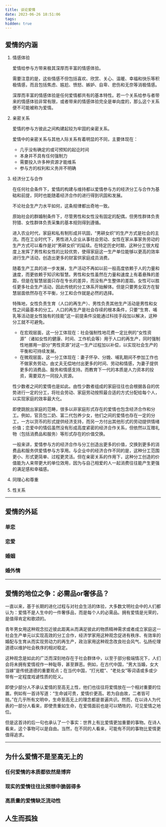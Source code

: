 ```yaml
---
title: 谈论爱情
date: 2023-06-26 18:51:06
tags:
hidden: true
---
```


## 爱情的内涵

1. 情感体验

    爱情给参与方带来极其深厚而丰富的情感体验。
    
    需要注意的是，这些情感不但包括喜欢、欣赏、关心、温暖、幸福和快乐等积极情感，而且包括焦虑、尴尬、愤怒、嫉妒、自卑、悲伤和无奈等消极情感。

    深厚而丰富的情感体验是任何爱情都共有的基本特性。若一个关系给参与者带来的情感体验非常有限，或者带来的情感体验完全是单向度的，那么这个关系便不可能被称为爱情。

2. 亲密关系

    爱情的参与方彼此之间构建起较为牢固的亲密关系。

    爱情中的亲密关系与其他人际关系有着明显的不同，主要体现在：

    * 几乎没有确定的或可预知的起讫时间
    * 本身并不具有任何强制力
    * 需要投入许多种资源才能维系
    * 参与方的权利和义务并不明确

3. 经济分工与合作
   
   在任何社会条件下，爱情的构建与维持都以爱情参与方的经济分工与合作为基础和前提，同时也能随着经济合作的进行得到巩固和发展。

   不论社会生产力水平如何，这条规律都出奇地一致。

   原始社会的群婚制条件下，尽管男性和女性没有固定的配偶，但男性群体负责狩猎、女性群体负责采集的基本规则得到遵循。

   进入农业时代，家庭和私有制形成并巩固，“男耕女织”的生产方式是社会的主流。而在工业时代下，男性进入企业从事社会劳动、女性在家从事家务劳动的生产方式可以看作是对“男耕女织”的延续。在特定历史时期，这种分工很大程度上发挥了男性和女性的比较优势，使得家庭这一生产单位能够以更高的效率进行生产活动，创造出更多的财富供家庭成员消费。

   随着生产工具的进一步发展，生产活动不再如以前一般高度依赖于人的力量和速度，而更依赖于知识和智慧。男性和女性虽然在力量和速度上有着悬殊的差距，但是在智慧层面只存在专长的差异，而没有产生整体的差距。女性可以胜任更多社会生产活动，因此传统的分工体系开始解体。但是只要男女双方在智慧层面依然存在不平衡，分工和合作就是必然的选择。

   特殊地，女性负责生育（人口的再生产）、男性负责其他生产活动是男性和女性之间最基本的分工。人口的再生产是社会存续的根本条件，只要“生育、哺乳等活动是女性独有的技能”这一前提条件没能通过科技手段加以解决，这种分工就不可避免。
   
   * 在宏观层面，这一分工体现在：社会强制性地花费一定比例的“女性资源”（诸如女性的健康、时间、工作机会等）用于人口的再生产，同时强制性地挪用一部分“男性资源”对这一生产过程加以补偿，以实现社会生产的平衡和可持续发展。
   * 在微观层面，这一分工体现在：妻子怀孕、分娩、哺乳期间不参加工作也不做家务劳动，由丈夫无偿地付出更多的时间、劳动和情感，为妻子提供更多的消费品、服务和情感支持。而教育下一代的本质是人力资本的投资，需要双方一同投入资源。

   性少数者之间的爱情也是如此。由性少数者组成的家庭往往也会根据各自的优势进行一定的分工，将社会劳动、家庭劳动按照最合适的方式分配给每个人，以实现家庭的效率最大化。

   即使跳脱出家庭的范畴，很多以非家庭形式存在的爱情也包含经济合作和分工。例如，官员包二奶、富二代包养少女，他们之间的爱情也存在一定的分工，一方以货币的形式提供经济支持，而另一方付出其他形式的劳动提供情绪价值；恋爱中的情侣虽然没有形成高度紧密的经济合作关系，但依然以互赠礼物（包括消费品和服务）等形式存在的价值交换。

   一般来讲，爱情参与方的经济合作与分工创造出更多的价值，交换到更多的消费品和服务供爱情参与方享用。与企业中的经济合作不同的是，这种分工范围更小、形式更简单、过程更灵活。但在亲密关系的作用下，这种分工创造的价值能为人来带更大的单位效用，因为与自己相爱的人一起消费往往能产生更强的满足感和幸福感。

4. 同理心和尊重

5. 性关系

-----------------------------

## 爱情的外延

### 单恋

### 恋爱

### 婚姻

### 婚外情

-----------------------------

## 爱情的地位之争：必需品or奢侈品？

一直以来，基于长期的进化过程与对社会生活的体验，大多数文明社会中的人们都认为：爱情不是人生中的一件奢侈品，而是每个人的必需品。拥有爱情是光荣的，是值得肯定和歌颂的。

青年男女用这种观念拉近彼此距离从而满足彼此的物质精神需求或者成立家庭这一社会生产单元以实现高效的分工合作，经济学家用这种观念促进有秩序、有效率的婚配与生育从而实现劳动力的再生产，政治家用这种观念改良社会风气、弘扬伦理道德以维护社会秩序的相对稳定。

这种观念是如此的广泛而深刻地存在于社会群体中，以至于部分极端情况下，人们会将未拥有爱情视作一种耻辱，甚至罪恶。例如，在古代中国，“男大当婚，女大当嫁”是传统道德的重要观点；在当代中国，“打光棍”、“老处女”等词语或多或少带有一定程度戏谑性质的贬义。

即使少部分人不承认爱情的至高无上性，他们也往往将爱情放在一个相对重要的位置。例如有一首诗写道：“生命诚可贵，爱情价更高。若为自由故，二者皆可抛。”在几乎所有文明中，生命至高无上的理念都是普遍共识。然而，在以诗人为代表的一部分人看来，即使贵重如生命，在爱情面前也是可以牺牲的，可见爱情之地位。

但是这首诗的后一句也承认了一个事实：世界上有比爱情更加重要的事物。在诗人看来，这个事物可以是自由。当然，在不同的人看来，可能有不同的事物比爱情更值得追求。

------------------------------

## 为什么爱情不是至高无上的

### 任何爱情的本质都依然是博弈

### 现实的爱情往往比预想中脆弱得多

### 高质量的爱情缺乏流动性

## 人生而孤独